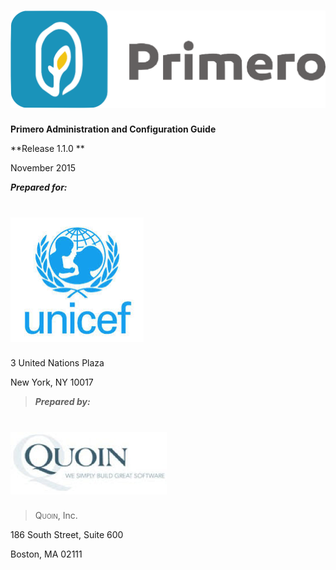 ![](1.1/img/image62.png)
========================================================================

**Primero Administration and Configuration Guide**

**Release 1.1.0 **

November 2015


***Prepared for:***

![](1.1/img/image01.png)
======================================================================================

3 United Nations Plaza

New York, NY 10017


> ***Prepared by:***

![](1.1/img/image34.png)
======================================================================================

> <span style="font-variant:small-caps;">Quoin</span>, Inc.

186 South Street, Suite 600

Boston, MA 02111

